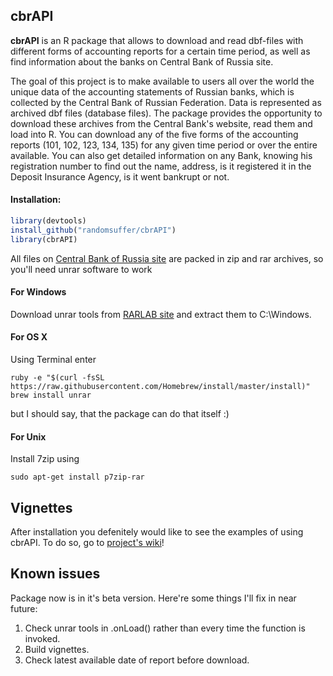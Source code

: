 ## cbrAPI

**cbrAPI** is an R package that allows to download and read dbf-files with different forms of accounting reports for a certain time period, as well as find information about the banks on Central Bank of Russia site.

The goal of this project is to make available to users all over the world the unique data of the accounting statements of Russian banks, which is collected by the Central Bank of Russian Federation. Data is represented as archived dbf files (database files). The package provides the opportunity to download these archives from the Central Bank's website, read them and load into R. You can download any of the five forms of the accounting reports (101, 102, 123, 134, 135) for any given time period or over the entire available. You can also get detailed information on any Bank, knowing his registration number to find out the name, address, is it registered it in the Deposit Insurance Agency, is it went bankrupt or not.

#### Installation:

```r
library(devtools)
install_github("randomsuffer/cbrAPI")
library(cbrAPI)
```

All files on [Central Bank of Russia site](http://cbr.ru) are packed in zip and rar archives, so you'll need unrar software to work

#### For Windows
Download unrar tools from [RARLAB site](http://www.rarlab.com/rar/unrarw32.exe) and extract them to C:\\Windows.

#### For OS X
Using Terminal enter
```
ruby -e "$(curl -fsSL https://raw.githubusercontent.com/Homebrew/install/master/install)"
brew install unrar
```
but I should say, that the package can do that itself :)

#### For Unix
Install 7zip using
```
sudo apt-get install p7zip-rar
```

## Vignettes
After installation you defenitely would like to see the examples of using cbrAPI. To do so, go to [project's wiki](https://github.com/randomsuffer/cbrAPI/wiki/The-very-beginning)!

## Known issues
Package now is in it's beta version. Here're some things I'll fix in near future:
1. Check unrar tools in .onLoad() rather than every time the function is invoked.
2. Build vignettes.
3. Check latest available date of report before download.
